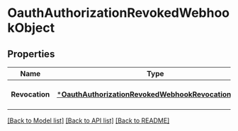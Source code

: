 # OauthAuthorizationRevokedWebhookObject

## Properties

 Name           | Type                                                                                                         | Description | Notes                        
----------------|--------------------------------------------------------------------------------------------------------------|-------------|------------------------------
 **Revocation** | [***OauthAuthorizationRevokedWebhookRevocationObject**](OauthAuthorizationRevokedWebhookRevocationObject.md) |             | [optional] [default to null] 

[[Back to Model list]](../README.md#documentation-for-models) [[Back to API list]](../README.md#documentation-for-api-endpoints) [[Back to README]](../README.md)

